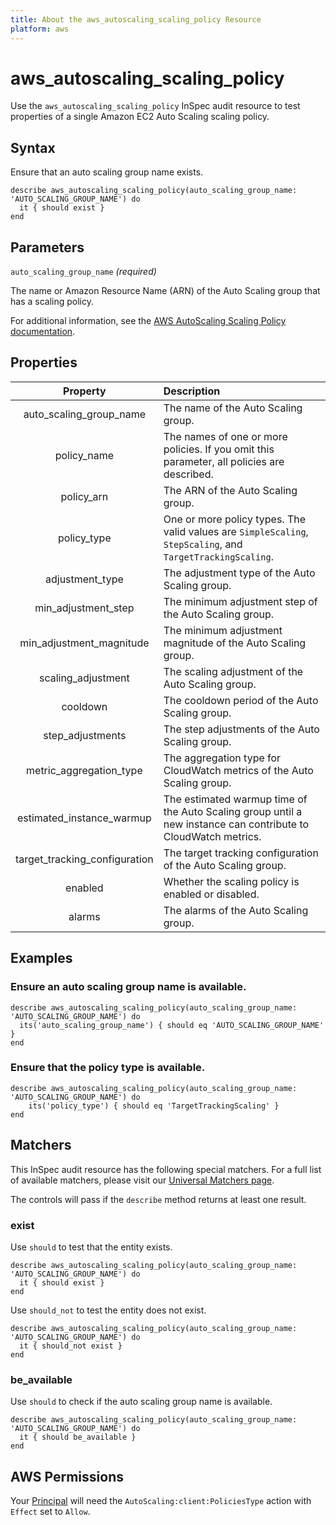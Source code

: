 ```yaml
---
title: About the aws_autoscaling_scaling_policy Resource
platform: aws
---
```


# aws_autoscaling_scaling_policy

Use the `aws_autoscaling_scaling_policy` InSpec audit resource to test properties of a single Amazon EC2 Auto Scaling scaling policy.

## Syntax

Ensure that an auto scaling group name exists.

    describe aws_autoscaling_scaling_policy(auto_scaling_group_name: 'AUTO_SCALING_GROUP_NAME') do
      it { should exist }
    end

## Parameters

`auto_scaling_group_name` _(required)_

The name or Amazon Resource Name (ARN) of the Auto Scaling group that has a scaling policy.

For additional information, see the [AWS AutoScaling Scaling Policy documentation](https://docs.aws.amazon.com/AWSCloudFormation/latest/UserGuide/aws-properties-as-policy.html).

## Properties

| Property | Description |
| :---: | :--- |
| auto_scaling_group_name |  The name of the Auto Scaling group. |
| policy_name | The names of one or more policies. If you omit this parameter, all policies are described. |
| policy_arn | The ARN of the Auto Scaling group. |
| policy_type | One or more policy types. The valid values are `SimpleScaling`, `StepScaling`, and `TargetTrackingScaling`. |
| adjustment_type | The adjustment type of the Auto Scaling group. |
| min_adjustment_step | The minimum adjustment step of the Auto Scaling group. |
| min_adjustment_magnitude | The minimum adjustment magnitude of the Auto Scaling group. |
| scaling_adjustment | The scaling adjustment of the Auto Scaling group. |
| cooldown | The cooldown period of the Auto Scaling group. |
| step_adjustments | The step adjustments of the Auto Scaling group. |
| metric_aggregation_type | The aggregation type for CloudWatch metrics of the Auto Scaling group. |
| estimated_instance_warmup | The estimated warmup time of the Auto Scaling group until a new instance can contribute to CloudWatch metrics. |
| target_tracking_configuration | The target tracking configuration of the Auto Scaling group. |
| enabled | Whether the scaling policy is enabled or disabled. |
| alarms | The alarms of the Auto Scaling group. |

## Examples

### Ensure an auto scaling group name is available.

    describe aws_autoscaling_scaling_policy(auto_scaling_group_name: 'AUTO_SCALING_GROUP_NAME') do
      its('auto_scaling_group_name') { should eq 'AUTO_SCALING_GROUP_NAME' }
    end

### Ensure that the policy type is available.

    describe aws_autoscaling_scaling_policy(auto_scaling_group_name: 'AUTO_SCALING_GROUP_NAME') do
        its('policy_type') { should eq 'TargetTrackingScaling' }
    end

## Matchers

This InSpec audit resource has the following special matchers. For a full list of available matchers, please visit our [Universal Matchers page](https://www.inspec.io/docs/reference/matchers/).

The controls will pass if the `describe` method returns at least one result.

### exist

Use `should` to test that the entity exists.

    describe aws_autoscaling_scaling_policy(auto_scaling_group_name: 'AUTO_SCALING_GROUP_NAME') do
      it { should exist }
    end

Use `should_not` to test the entity does not exist.

    describe aws_autoscaling_scaling_policy(auto_scaling_group_name: 'AUTO_SCALING_GROUP_NAME') do
      it { should_not exist }
    end

### be_available

Use `should` to check if the auto scaling group name is available.

    describe aws_autoscaling_scaling_policy(auto_scaling_group_name: 'AUTO_SCALING_GROUP_NAME') do
      it { should be_available }
    end

## AWS Permissions

Your [Principal](https://docs.aws.amazon.com/IAM/latest/UserGuide/intro-structure.html#intro-structure-principal) will need the `AutoScaling:client:PoliciesType` action with `Effect` set to `Allow`.
